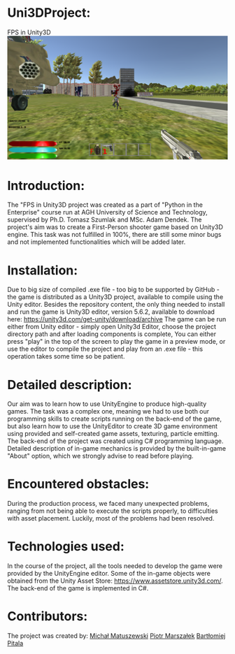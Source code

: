# Uni3DProject:
FPS in Unity3D
![Logo](https://github.com/BartekPitala/Uni3DProject/blob/master/logo.png)

# Introduction:
The  "FPS in Unity3D  project was created as a part of "Python in the Enterprise" course run at AGH University of Science and Technology, supervised by Ph.D. Tomasz Szumlak and MSc. Adam Dendek.
The project's aim was to create a First-Person shooter game based on Unity3D engine. This task was not fulfilled in 100%, there are still some minor bugs and not implemented functionalities which will be added later.

# Installation:
Due to big size of compiled .exe file - too big to be supported by GitHub - the game is distributed as a Unity3D project, available to compile using the Unity editor.
Besides the repository content, the only thing needed to install and run the game is Unity3D editor, version 5.6.2, available to download here: https://unity3d.com/get-unity/download/archive
The game can be run either from Unity editor - simply open Unity3d Editor, choose the project directory path and after loading components is complete, You can either press "play" in the top of the screen to play the game in a preview mode, or use the editor to compile the project and play from an .exe file - this operation takes some time so be patient.

# Detailed description:
Our aim was to learn how to use UnityEngine to produce high-quality games. The task was a complex one, meaning we had to use both our programming skills to create scripts running on the back-end of the game, but also learn how to use the UnityEditor to create 3D game environment using provided and self-created game assets, texturing, particle emitting.
The back-end of the project was created using C# programming language.
Detailed description of in-game mechanics is provided by the built-in-game "About" option, which we strongly advise to read before playing.

# Encountered obstacles:
During the production process, we faced many unexpected problems, ranging from not being able to execute the scripts properly, to difficulties with asset placement. Luckily, most of the problems had been resolved.

# Technologies used:
In the course of the project, all the tools needed to develop the game were provided by the UnityEngine editor. Some of the in-game objects were obtained from the Unity Asset Store: https://www.assetstore.unity3d.com/. The back-end of the game is implemented in C#.

# Contributors:
The project was created by:
[Michał Matuszewski](http://github.com/rxrt8)
[Piotr Marszałek](https://github.com/piotrmarszalek)
[Bartłomiej Pitala](https://github.com/BartekPitala)



